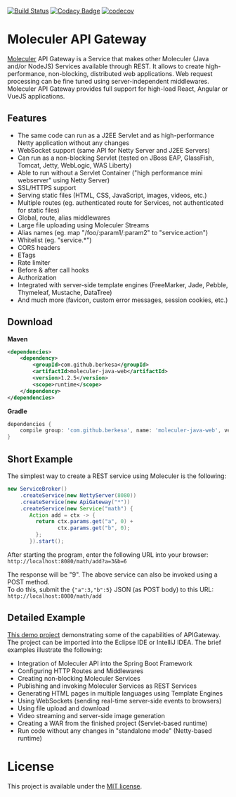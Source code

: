 [![Build Status](https://travis-ci.org/moleculer-java/moleculer-java-web.svg?branch=master)](https://travis-ci.org/moleculer-java/moleculer-java-web)
[![Codacy Badge](https://api.codacy.com/project/badge/Grade/409fc5fe713e46d5bce3fa7c7452931a)](https://www.codacy.com/app/berkesa/moleculer-java-web?utm_source=github.com&amp;utm_medium=referral&amp;utm_content=moleculer-java/moleculer-java-web&amp;utm_campaign=Badge_Grade)
[![codecov](https://codecov.io/gh/moleculer-java/moleculer-java-web/branch/master/graph/badge.svg)](https://codecov.io/gh/moleculer-java/moleculer-java-web)

# Moleculer API Gateway

[Moleculer](https://moleculer-java.github.io/moleculer-java/)
API Gateway is a Service that makes other Moleculer (Java and/or NodeJS) Services available through REST.
It allows to create high-performance, non-blocking, distributed web applications.
Web request processing can be fine tuned using server-independent middlewares.
Moleculer API Gateway provides full support for high-load React, Angular or VueJS applications.

## Features

- The same code can run as a J2EE Servlet and as high-performance Netty application without any changes
- WebSocket support (same API for Netty Server and J2EE Servers)
- Can run as a non-blocking Servlet (tested on JBoss EAP, GlassFish, Tomcat, Jetty, WebLogic, WAS Liberty)
- Able to run without a Servlet Container ("high performance mini webserver" using Netty Server)
- SSL/HTTPS support
- Serving static files (HTML, CSS, JavaScript, images, videos, etc.)
- Multiple routes (eg. authenticated route for Services, not authenticated for static files)
- Global, route, alias middlewares
- Large file uploading using Moleculer Streams
- Alias names (eg. map "/foo/:param1/:param2" to "service.action")
- Whitelist (eg. "service.*")
- CORS headers
- ETags
- Rate limiter
- Before & after call hooks
- Authorization
- Integrated with server-side template engines (FreeMarker, Jade, Pebble, Thymeleaf, Mustache, DataTree)
- And much more (favicon, custom error messages, session cookies, etc.)

## Download

**Maven**

```xml
<dependencies>
    <dependency>
        <groupId>com.github.berkesa</groupId>
        <artifactId>moleculer-java-web</artifactId>
        <version>1.2.5</version>
        <scope>runtime</scope>
    </dependency>
</dependencies>
```

**Gradle**

```gradle
dependencies {
    compile group: 'com.github.berkesa', name: 'moleculer-java-web', version: '1.2.5' 
}
```

## Short Example

The simplest way to create a REST service using Moleculer is the following:

```java
new ServiceBroker()
    .createService(new NettyServer(8080))
    .createService(new ApiGateway("*"))
    .createService(new Service("math") {
       Action add = ctx -> {
         return ctx.params.get("a", 0) +
                ctx.params.get("b", 0);
         };
       }).start();
```
After starting the program, enter the following URL into your browser:  
`http://localhost:8080/math/add?a=3&b=6`

The response will be "9". The above service can also be invoked using a POST method.  
To do this, submit the `{"a":3,"b":5}` JSON (as POST body) to this URL:  
`http://localhost:8080/math/add`

## Detailed Example

[This demo project](https://moleculer-java.github.io/moleculer-spring-boot-demo/)
demonstrating some of the capabilities of APIGateway.  
The project can be imported into the Eclipse IDE or IntelliJ IDEA.
The brief examples illustrate the following:

- Integration of Moleculer API into the Spring Boot Framework
- Configuring HTTP Routes and Middlewares
- Creating non-blocking Moleculer Services
- Publishing and invoking Moleculer Services as REST Services
- Generating HTML pages in multiple languages using Template Engines
- Using WebSockets (sending real-time server-side events to browsers)
- Using file upload and download
- Video streaming and server-side image generation
- Creating a WAR from the finished project (Servlet-based runtime)
- Run code without any changes in "standalone mode" (Netty-based runtime)

# License
This project is available under the [MIT license](https://tldrlegal.com/license/mit-license).
